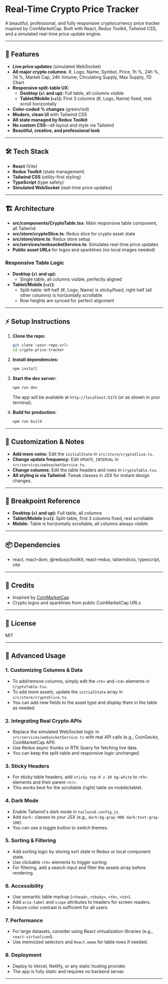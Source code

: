 # Real-Time Crypto Price Tracker

A beautiful, professional, and fully responsive cryptocurrency price tracker inspired by CoinMarketCap. Built with React, Redux Toolkit, Tailwind CSS, and a simulated real-time price update engine.

---

## 🚀 Features
- **Live price updates** (simulated WebSocket)
- **All major crypto columns**: #, Logo, Name, Symbol, Price, 1h %, 24h %, 7d %, Market Cap, 24h Volume, Circulating Supply, Max Supply, 7D Chart
- **Responsive split-table UX**:
  - **Desktop (`xl` and up):** Full table, all columns visible
  - **Tablet/Mobile (`<xl`):** First 3 columns (#, Logo, Name) fixed, rest scroll horizontally
- **Color-coded % changes** (green/red)
- **Modern, clean UI** with Tailwind CSS
- **All state managed by Redux Toolkit**
- **No custom CSS**—all layout and style via Tailwind
- **Beautiful, creative, and professional look**

---

## 🛠️ Tech Stack
- **React** (Vite)
- **Redux Toolkit** (state management)
- **Tailwind CSS** (utility-first styling)
- **TypeScript** (type safety)
- **Simulated WebSocket** (real-time price updates)

---

## 🏗️ Architecture
- **src/components/CryptoTable.tsx**: Main responsive table component, all Tailwind
- **src/store/cryptoSlice.ts**: Redux slice for crypto asset state
- **src/store/store.ts**: Redux store setup
- **src/services/websocketService.ts**: Simulates real-time price updates
- **Public asset URLs** for logos and sparklines (no local images needed)

### Responsive Table Logic
- **Desktop (`xl` and up):**
  - Single table, all columns visible, perfectly aligned
- **Tablet/Mobile (`<xl`):**
  - Split-table: left half (#, Logo, Name) is sticky/fixed, right half (all other columns) is horizontally scrollable
  - Row heights are synced for perfect alignment

---

## ⚡ Setup Instructions

1. **Clone the repo:**
   ```bash
   git clone <your-repo-url>
   cd crypto-price-tracker
   ```

2. **Install dependencies:**
   ```bash
   npm install
   ```

3. **Start the dev server:**
   ```bash
   npm run dev
   ```
   The app will be available at `http://localhost:5173` (or as shown in your terminal).

4. **Build for production:**
   ```bash
   npm run build
   ```

---

## 🧩 Customization & Notes
- **Add more coins:** Edit the `initialState` in `src/store/cryptoSlice.ts`.
- **Change update frequency:** Edit `UPDATE_INTERVAL` in `src/services/websocketService.ts`.
- **Change columns:** Edit the table headers and rows in `CryptoTable.tsx`.
- **All styling is via Tailwind:** Tweak classes in JSX for instant design changes.

---

## 📱 Breakpoint Reference
- **Desktop (`xl` and up):** Full table, all columns
- **Tablet/Mobile (`<xl`):** Split-table, first 3 columns fixed, rest scrollable
- **Mobile:** Table is horizontally scrollable, all columns always visible

---

## 📦 Dependencies
- react, react-dom, @reduxjs/toolkit, react-redux, tailwindcss, typescript, vite

---

## 🙏 Credits
- Inspired by [CoinMarketCap](https://coinmarketcap.com/)
- Crypto logos and sparklines from public CoinMarketCap URLs

---

## 📝 License
MIT

---

## 🚦 Advanced Usage

### 1. **Customizing Columns & Data**
- To add/remove columns, simply edit the `<th>` and `<td>` elements in `CryptoTable.tsx`.
- To add more assets, update the `initialState` array in `src/store/cryptoSlice.ts`.
- You can add new fields to the asset type and display them in the table as needed.

### 2. **Integrating Real Crypto APIs**
- Replace the simulated WebSocket logic in `src/services/websocketService.ts` with real API calls (e.g., CoinGecko, CoinMarketCap API).
- Use Redux async thunks or RTK Query for fetching live data.
- You can keep the split-table and responsive logic unchanged.

### 3. **Sticky Headers**
- For sticky table headers, add `sticky top-0 z-20 bg-white` to `<th>` elements and their parent `<tr>`.
- This works best for the scrollable (right) table on mobile/tablet.

### 4. **Dark Mode**
- Enable Tailwind's dark mode in `tailwind.config.js`.
- Add `dark:` classes to your JSX (e.g., `dark:bg-gray-900 dark:text-gray-100`).
- You can use a toggle button to switch themes.

### 5. **Sorting & Filtering**
- Add sorting logic by storing sort state in Redux or local component state.
- Use clickable `<th>` elements to trigger sorting.
- For filtering, add a search input and filter the assets array before rendering.

### 6. **Accessibility**
- Use semantic table markup (`<thead>`, `<tbody>`, `<th>`, `<td>`).
- Add `aria-label` and `scope` attributes to headers for screen readers.
- Ensure color contrast is sufficient for all users.

### 7. **Performance**
- For large datasets, consider using React virtualization libraries (e.g., `react-virtualized`).
- Use memoized selectors and `React.memo` for table rows if needed.

### 8. **Deployment**
- Deploy to Vercel, Netlify, or any static hosting provider.
- The app is fully static and requires no backend server.

---

